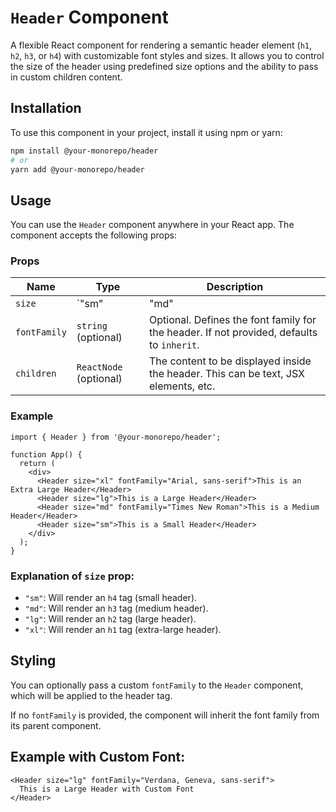 # `Header` Component

A flexible React component for rendering a semantic header element (`h1`, `h2`, `h3`, or `h4`) with customizable font styles and sizes. It allows you to control the size of the header using predefined size options and the ability to pass in custom children content.

## Installation

To use this component in your project, install it using npm or yarn:

```bash
npm install @your-monorepo/header
# or
yarn add @your-monorepo/header
```

## Usage

You can use the `Header` component anywhere in your React app. The component accepts the following props:

### Props

| Name       | Type                                | Description                                                                 |
|------------|-------------------------------------|-----------------------------------------------------------------------------|
| `size`     | `"sm" | "md" | "lg" | "xl"`       | Defines the header size. Options are: `"sm"`, `"md"`, `"lg"`, and `"xl"`. |
| `fontFamily` | `string` (optional)                | Optional. Defines the font family for the header. If not provided, defaults to `inherit`. |
| `children` | `ReactNode` (optional)              | The content to be displayed inside the header. This can be text, JSX elements, etc. |

### Example

```tsx
import { Header } from '@your-monorepo/header';

function App() {
  return (
    <div>
      <Header size="xl" fontFamily="Arial, sans-serif">This is an Extra Large Header</Header>
      <Header size="lg">This is a Large Header</Header>
      <Header size="md" fontFamily="Times New Roman">This is a Medium Header</Header>
      <Header size="sm">This is a Small Header</Header>
    </div>
  );
}
```

### Explanation of `size` prop:

- `"sm"`: Will render an `h4` tag (small header).
- `"md"`: Will render an `h3` tag (medium header).
- `"lg"`: Will render an `h2` tag (large header).
- `"xl"`: Will render an `h1` tag (extra-large header).

## Styling

You can optionally pass a custom `fontFamily` to the `Header` component, which will be applied to the header tag.

If no `fontFamily` is provided, the component will inherit the font family from its parent component.

## Example with Custom Font:

```tsx
<Header size="lg" fontFamily="Verdana, Geneva, sans-serif">
  This is a Large Header with Custom Font
</Header>
```
